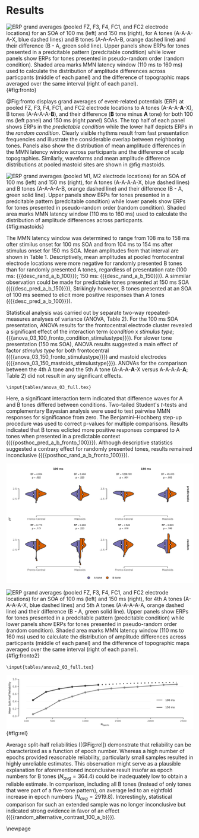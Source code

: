 # Results

![ERP grand averages (pooled FZ, F3, F4, FC1, and FC2 electrode locations) for an SOA of 100 ms (left) and 150 ms (right), for A tones (A-A-A-**A**-X, blue dashed lines) and B tones (A-A-A-A-**B**, orange dashed line) and their difference (B - A, green solid line). Upper panels show ERPs for tones presented in a predcitable pattern (*predcitable condition*) while lower panels show ERPs for tones presented in pseudo-random order (*random condition*). Shaded area marks MMN latency window (110 ms to 160 ms) used to calculate the distribution of amplitude differences across particpants (middle of each panel) and the difference of topographic maps averaged over the same interval (right of each panel).](figures/fig_fronto.png){#fig:fronto}

@Fig:fronto displays grand averages of event-related potentials (ERP) at pooled FZ, F3, F4, FC1, and FC2 electrode locations to A tones (A-A-A-**A**-X), B tones (A-A-A-A-**B**), and their difference (**B** tone minus **A** tone) for both 100 ms (left panel) and 150 ms (right panel) SOAs. The top half of each panel shows ERPs in the *predictable condition* while the lower half depicts ERPs in the *random condition*. Clearly visible rhythms result from fast presentation frequencies and illustrate the considerable overlap between neighboring tones. Panels also show the distribution of mean amplitude differences in the MMN latency window across participants and the difference of scalp topographies. Similarly, waveforms and mean amplitude difference distributions at pooled mastoid sites are shown in @fig:mastoids.

![ERP grand averages (pooled M1, M2 electrode locations) for an SOA of 100 ms (left) and 150 ms (right), for A tones (A-A-A-**A**-X, blue dashed lines) and B tones (A-A-A-A-**B**, orange dashed line) and their difference (B - A, green solid line). Upper panels show ERPs for tones presented in a predcitable pattern (*predcitable condition*) while lower panels show ERPs for tones presented in pseudo-random order (*random condition*). Shaded area marks MMN latency window (110 ms to 160 ms) used to calculate the distribution of amplitude differences across particpants.](figures/fig_mastoids.png){#fig:mastoids}

The MMN latency window was determined to range from 108 ms to 158 ms ofter stimilus onset for 100 ms SOA and from 104 ms to 154 ms after stimulus onset for 150 ms SOA. Mean amplitudes from that interval are shown in Table 1. Descriptively, mean amplitudes at pooled frontocentral electrode locations were more negative for randomly presented B tones than for randomly presented A tones, regardless of presentation rate (100 ms: {{{desc_rand_a_b_100}}}; 150 ms: {{{desc_rand_a_b_150}}}). A simmilar observation could be made for predictable tones presented at 150 ms SOA  ({{{desc_pred_a_b_150}}}), Strikingly however, B tones presented at an SOA of 100 ms  seemed to elicit more positive responses than A tones ({{{desc_pred_a_b_100}}}). 

Statistical analysis was carried out by separate two-way repeated-measures analyses of variance (ANOVA, Table 2). For the 100 ms SOA presentation,  ANOVA results for the frontocentral electrode cluster revealed a significant effect of the interaction term (*condition* x *stimulus type*; {{{anova_03_100_fronto_condition_stimulustype}}}). For slower tone presentation (150 ms SOA), ANOVA results suggested a main effect of factor *stimulus type* for both frontocentral ({{{anova_03_150_fronto_stimulustype}}}) and mastoid electrodes ({{{anova_03_150_mastoids_stimulustype}}}). ANOVAs for the comparison between the 4th A tone and the 5th A tone (A-A-A-**A**-X versus A-A-A-A-**A**; Table 2) did not result in any significant effects.

```{=latex}
\input{tables/anova_03_full.tex}
```

Here, a significant interaction term indicated that difference waves for A and B tones differed between conditions. Two-tailed Student's *t*-tests and complementary Bayesian analysis were used to test pairwise MMN responses for significance from zero. The Benjamini–Hochberg step-up procedure was used to correct p-values for multiple comparisons. Results indicated that B tones eclicted more positive responses compared to A tones when presented in a predictable context ({{{posthoc_pred_a_b_fronto_100}}}). Although descriptive statistics suggested a contrary effect for randomly presented tones, results remained inconclusive ({{{posthoc_rand_a_b_fronto_100}}}).




![Averaged voltages in the MMN latency window for pooled frontocentral and mastoid electrodes. Colored areas show sample probability density function for A tones (green) and B tones (red). White diamonds indicate estimated population mean, vertical bars represent 95%-conficence interval. Only Benjamini-Hochberg-corrected  p-values $< 0.05$ are shown.](figures/fig_posthoc.png)

![ERP grand averages (pooled FZ, F3, F4, FC1, and FC2 electrode locations) for an SOA of 100 ms (left) and 150 ms (right), for 4th A tones (A-A-A-**A**-X, blue dashed lines) and 5th A tones (A-A-A-A-**A**, orange dashed line) and their difference (B - A, green solid line). Upper panels show ERPs for tones presented in a predcitable pattern (*predcitable condition*) while lower panels show ERPs for tones presented in pseudo-random order (*random condition*). Shaded area marks MMN latency window (110 ms to 160 ms) used to calculate the distribution of amplitude differences across particpants (middle of each panel) and the difference of topographic maps averaged over the same interval (right of each panel).](figures/fig_fronto2.png){#fig:fronto2}
```{=latex}
\input{tables/anova2_03_full.tex}
```



![EEG waveforms for five-tone sequences presented in an predictable context (dotted line) and pseudo-random condition (dashed line) for 100 ms presentation rate (top panel) and 150 ms presentation rate (lower pabel). Vertical lines indicate tone onset.](figures/fig_subsample_rel.png){#fig:rel}

Average split-half reliabilities ([@Fig:rel]) demonstrate that reliability can be characterized as a function of epoch number. Whereas a high number of epochs provided reasonable reliability, particularly small samples resulted in highly unreliable estimates. This observation might serve as a plausible explanation for aforementioned inconclusive result insofar as epoch numbers for B tones ($N_{avg} = 364.4$) could be inadequately low to obtain a reliable estimate. In comparison, including all B tones (instead of only tones that were part of a five-tone pattern), on average led to an eightfold increase in epoch numbers ($N_{avg} = 2919.8$). Interestingly, statistical comparison for such an extended sample was no longer inconclusive but indicated strong evidence in favor of an effect ({{{random_alternative_contrast_100_a_b}}}). 

\newpage




